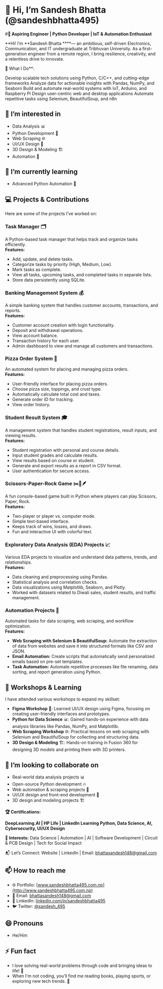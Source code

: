 
# 👋 Hi, I’m Sandesh Bhatta (@sandeshbhatta495)

#**🚀 Aspiring Engineer | Python Developer | IoT & Automation Enthusiast**

**Hi! I’m **Sandesh Bhatta ****— an ambitious, self-driven Electronics, Communication, and IT undergraduate at Tribhuvan University. As a first-generation engineer from a remote region, I bring resilience, creativity, and a relentless drive to innovate.

🔹 What I Do**:

Develop scalable tech solutions using Python, C/C++, and cutting-edge frameworks
Analyze data for actionable insights with Pandas, NumPy, and Seaborn
Build and automate real-world systems with IoT, Arduino, and Raspberry Pi
Design user-centric web and desktop applications
Automate repetitive tasks using Selenium, BeautifulSoup, and n8n

## 👀 I’m interested in  
- Data Analysis 📊  
- Python Development 🐍  
- Web Scraping 🌐  
- UI/UX Design 🎨  
- 3D Design & Modeling 🏗️  
- Automation 🚦  

## 🌱 I’m currently learning  
- Advanced Python Automation 🤖  

## 💻 Projects & Contributions  
Here are some of the projects I’ve worked on:

### **Task Manager** 🗂️  
A Python-based task manager that helps track and organize tasks efficiently.  
**Features:**
- Add, update, and delete tasks.
- Categorize tasks by priority (High, Medium, Low).
- Mark tasks as complete.
- View all tasks, upcoming tasks, and completed tasks in separate lists.
- Store data persistently using SQLite.

### **Banking Management System** 💰  
A simple banking system that handles customer accounts, transactions, and reports.  
**Features:**
- Customer account creation with login functionality.
- Deposit and withdrawal operations.
- View account balance.
- Transaction history for each user.
- Admin dashboard to view and manage all customers and transactions.

### **Pizza Order System** 🍕  
An automated system for placing and managing pizza orders.  
**Features:**
- User-friendly interface for placing pizza orders.
- Choose pizza size, toppings, and crust type.
- Automatically calculate total cost and taxes.
- Generate order ID for tracking.
- View order history.

### **Student Result System** 🎓  
A management system that handles student registrations, result inputs, and viewing results.  
**Features:**
- Student registration with personal and course details.
- Input student grades and calculate results.
- View results based on course or student.
- Generate and export results as a report in CSV format.
- User authentication for secure access.

### **Scissors-Paper-Rock Game** ✂️📜🪶  
A fun console-based game built in Python where players can play Scissors, Paper, Rock.  
**Features:**
- Two-player or player vs. computer mode.
- Simple text-based interface.
- Keeps track of wins, losses, and draws.
- Fun and interactive UI with colorful text.

### **Exploratory Data Analysis (EDA) Projects** 📈  
Various EDA projects to visualize and understand data patterns, trends, and relationships.  
**Features:**
- Data cleaning and preprocessing using Pandas.
- Statistical analysis and correlation checks.
- Data visualizations using Matplotlib, Seaborn, and Plotly.
- Worked with datasets related to Diwali sales, student results, and traffic management.

### **Automation Projects** 🤖  
Automated tasks for data scraping, web scraping, and workflow optimization.  
**Features:**
- **Web Scraping with Selenium & BeautifulSoup:** Automate the extraction of data from websites and save it into structured formats like CSV and JSON.
- **Email Automation:** Create scripts that automatically send personalized emails based on pre-set templates.
- **Task Automation:** Automate repetitive processes like file renaming, data sorting, and report generation using Python.

## 🌱 Workshops & Learning  
I have attended various workshops to expand my skillset:
- **Figma Workshop** 🎨: Learned UI/UX design using Figma, focusing on creating user-friendly interfaces and prototypes.
- **Python for Data Science** 📊: Gained hands-on experience with data analysis libraries like Pandas, NumPy, and Matplotlib.
- **Web Scraping Workshop** 🌐: Practical lessons on web scraping with Selenium and BeautifulSoup for collecting and structuring data.
- **3D Design & Modeling** 🏗️: Hands-on training in Fusion 360 for designing 3D models and printing them with 3D printers.

## 💞️ I’m looking to collaborate on  
- Real-world data analysis projects 📊  
- Open-source Python development 🔥  
- Web automation & scraping projects 🤖  
- UI/UX design and front-end development 🎨  
- 3D design and modeling projects 🏗️  

**🏆 Certifications:**

**DeepLearning.AI | HP Life | LinkedIn Learning
Python, Data Science, AI, Cybersecurity, UI/UX Design**

**🌟 Interests:**
Data Science | Automation | AI | Software Development | Circuit & PCB Design | Tech for Social Impact

📬 Let’s Connect:
Website | LinkedIn | Email: bhattasandesh148@gmail.com

## 📫 How to reach me  
- 🌐 Portfolio: [www.sandeshbhatta495.com.np](http://www.sandeshbhatta495.com.np)  
- 📩 Email: bhattasandesh148@gmail.com  
- 💼 LinkedIn: [linkedin.com/in/sandeshbhatta495](https://www.linkedin.com/in/sandeshbhatta495)  
- 🐦 Twitter: [@sandesh_495](https://twitter.com/sandeshbhatta)  

## 😄 Pronouns  
- He/Him  

## ⚡ Fun fact  
- I love solving real-world problems through code and bringing ideas to life! 🚀  
- When I'm not coding, you’ll find me reading books, playing sports, or exploring new tech trends. 🌟
